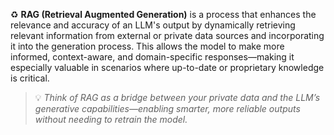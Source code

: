 ♻ **RAG (Retrieval Augmented Generation)** is a process that enhances the relevance and accuracy of an LLM's output by dynamically retrieving relevant information from external or private data sources and incorporating it into the generation process. This allows the model to make more informed, context-aware, and domain-specific responses—making it especially valuable in scenarios where up-to-date or proprietary knowledge is critical.  

> 💡 *Think of RAG as a bridge between your private data and the LLM’s generative capabilities—enabling smarter, more reliable outputs without needing to retrain the model.*

